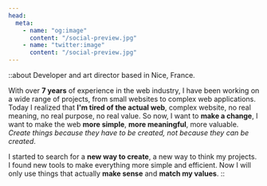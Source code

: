 ```yaml
---
head:
  meta:
    - name: "og:image"
      content: "/social-preview.jpg"
    - name: "twitter:image"
      content: "/social-preview.jpg"
---
```


::about
Developer and art director based in Nice, France.

With over **7 years** of experience in the web industry, I have been working on a wide range of projects, from small websites to complex web applications.
Today I realized that **I'm tired of the actual web**, complex website, no real meaning, no real purpose, no real value. So now, I want to **make a change**, I want to make the web **more simple**, **more meaningful**, more valuable.
_Create things because they have to be created, not because they can be created_.

I started to search for a **new way to create**, a new way to think my projects. I found new tools to make everything more simple and efficient.
Now I will only use things that actually **make sense** and **match my values**.
::
